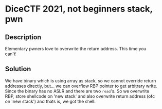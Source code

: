 # DiceCTF 2021, not beginners stack, pwn

## Description
Elementary pwners love to overwrite the return address. This time you can't!

## Solution
We have binary which is using array as stack, so we cannot override return addresses directly, but... we can overflow RBP pointer to get arbitrary write. Since the binary has no ASLR and there are two `read`'s. So we overwrite RBP, store shellcode on 'new stack' and also overwrite return address (ofc on 'new stack') and thats is, we got the shell.
